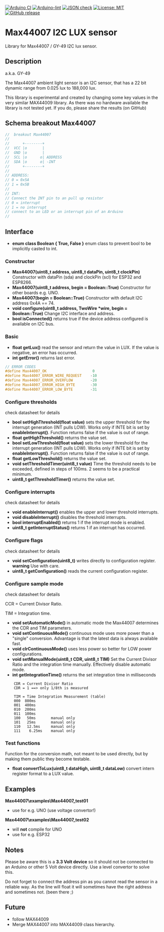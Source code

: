 
[![Arduino CI](https://github.com/RobTillaart/Max44007/workflows/Arduino%20CI/badge.svg)](https://github.com/marketplace/actions/arduino_ci)
[![Arduino-lint](https://github.com/RobTillaart/Max44007/actions/workflows/arduino-lint.yml/badge.svg)](https://github.com/RobTillaart/Max44007/actions/workflows/arduino-lint.yml)
[![JSON check](https://github.com/RobTillaart/Max44007/actions/workflows/jsoncheck.yml/badge.svg)](https://github.com/RobTillaart/Max44007/actions/workflows/jsoncheck.yml)
[![License: MIT](https://img.shields.io/badge/license-MIT-green.svg)](https://github.com/RobTillaart/Max44007/blob/master/LICENSE)
[![GitHub release](https://img.shields.io/github/release/RobTillaart/Max44007.svg?maxAge=3600)](https://github.com/RobTillaart/Max44007/releases)


# Max44007 I2C LUX sensor

Library for Max44007 / GY-49 I2C lux sensor.


## Description

a.k.a. GY-49

The Max44007 ambient light sensor is an I2C sensor, that has a 22 bit 
dynamic range from 0.025 lux to 188,000 lux.

This library is experimental and created by changing some key values in the
very similar MAX44009 library. As there was no hardware available the library 
is not tested yet. If you do, please share the results (on GitHub)


## Schema breakout Max44007


```cpp
//  breakout Max44007
//
//      +--------+
//  VCC |o       |
//  GND |o       |
//  SCL |o      o| ADDRESS
//  SDA |o      o| -INT
//      +--------+
//
// ADDRESS:
// 0 = 0x5A
// 1 = 0x5B
//
// INT:
// Connect the INT pin to an pull up resistor
// 0 = interrupt
// 1 = no interrupt
// connect to an LED or an interrupt pin of an Arduino
//
```


## Interface

- **enum class Boolean { True, False }** enum class to prevent bool to be implicitly casted to int.


### Constructor 
  
- **Max44007(uint8_t address, uint8_t dataPin, uint8_t clockPin)** Constructor with dataPin (sda) and clockPin (scl) for ESP32 and ESP8266.
- **Max44007(uint8_t address, begin = Boolean::True)** Constructor for other boards e.g. UNO.
- **Max44007(begin = Boolean::True)** Constructor with default I2C address 0x4A == 74.
- **void configure(uint8_t address, TwoWire \*wire, begin = Boolean::True)** Change I2C interface and address.
- **bool isConnected()** returns true if the device address configured is available on I2C bus.


### Basic 

- **float getLux()** read the sensor and return the value in LUX. If the value is negative, an error has occurred. 
- **int getError()** returns last error.

```cpp
// ERROR CODES
#define Max44007_OK                     0
#define Max44007_ERROR_WIRE_REQUEST    -10
#define Max44007_ERROR_OVERFLOW        -20
#define Max44007_ERROR_HIGH_BYTE       -30
#define Max44007_ERROR_LOW_BYTE        -31
```


### Configure thresholds

check datasheet for details

- **bool setHighThreshold(float value)** sets the upper threshold for the interrupt 
generation (INT pulls LOW). Works only if INTE bit is set by **enableInterrupt()**. 
Function returns false if the value is out of range.
- **float getHighThreshold()** returns the value set.
- **bool setLowThreshold(float value)** sets the lower threshold for the interrupt 
generation (INT pulls LOW). Works only if INTE bit is set by **enableInterrupt()**. 
Function returns false if the value is out of range.
- **float getLowThreshold()** returns the value set.
- **void setThresholdTimer(uint8_t value)** Time the threshold needs to be exceeded, 
defined in steps of 100ms. 2 seems to be a practical minimum.
- **uint8_t getThresholdTimer()** returns the value set.


### Configure interrupts

check datasheet for details

- **void enableInterrupt()** enables the upper and lower threshold interrupts.
- **void disableInterrupt()** disables the threshold interrupts.
- **bool interruptEnabled()** returns 1 if the interrupt mode is enabled.
- **uint8_t getInterruptStatus()** returns 1 if an interrupt has occurred.


### Configure flags

check datasheet for details

- **void setConfiguration(uint8_t)** writes directly to configuration register. 
**warning** Use with care.
- **uint8_t getConfiguration()** reads the current configuration register.


### Configure sample mode

check datasheet for details

CCR = Current Divisor Ratio.

TIM = Integration time.

- **void setAutomaticMode()** in automatic mode the Max44007 determines the CDR and TIM 
parameters.
- **void setContinuousMode()** continuous mode uses more power than a "single" conversion. 
Advantage is that the latest data is always available fast.
- **void clrContinuousMode()** uses less power so better for LOW power configurations. 
- **void setManualMode(uint8_t CDR, uint8_t TIM)** Set the Current Divisor Ratio and the 
integration time manually. Effectively disable automatic mode.
- **int getIntegrationTime()** returns the set integration time in milliseconds

```
    CDR = Current Divisor Ratio
    CDR = 1 ==> only 1/8th is measured

    TIM = Time Integration Measurement (table)
    000  800ms
    001  400ms
    010  200ms
    011  100ms
    100   50ms       manual only
    101   25ms       manual only
    110   12.5ms     manual only
    111    6.25ms    manual only
```


### Test functions

Function for the conversion math, not meant to be used directly, 
but by making them public they become testable.

- **float convertToLux(uint8_t dataHigh, uint8_t dataLow)** convert intern register 
format to a LUX value. 


## Examples

**Max44007\examples\Max44007_test01**
- use for e.g. UNO (use voltage convertor!)

**Max44007\examples\Max44007_test02**
- will **not** compile for UNO
- use for e.g. ESP32


## Notes

Please be aware this is a **3.3 Volt device** so it should not be connected
to an Arduino or other 5 Volt device directly. Use a level convertor to 
solve this.

Do not forget to connect the address pin as you cannot read the sensor
in a reliable way. As the line will float it will sometimes have the
right address and sometimes not. (been there ;)


## Future

- follow MAX44009
- Merge MAX44007 into MAX44009 class hierarchy.


